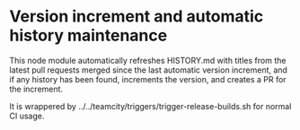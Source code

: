 # Version increment and automatic history maintenance

This node module automatically refreshes HISTORY.md with titles from the latest
pull requests merged since the last automatic version increment, and if any
history has been found, increments the version, and creates a PR for the
increment.

It is wrappered by ../../teamcity/triggers/trigger-release-builds.sh for normal CI
usage.